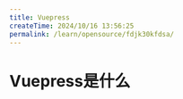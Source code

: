 ```yaml
---
title: Vuepress
createTime: 2024/10/16 13:56:25
permalink: /learn/opensource/fdjk30kfdsa/
---
```


# Vuepress是什么
